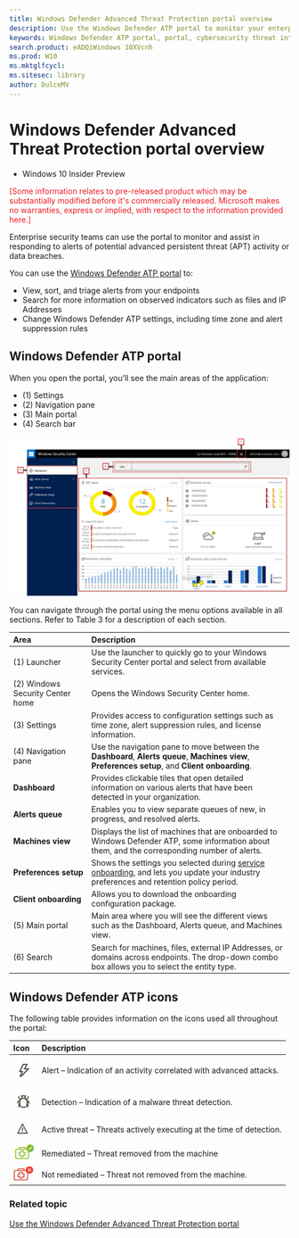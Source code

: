 ```yaml
---
title: Windows Defender Advanced Threat Protection portal overview
description: Use the Windows Defender ATP portal to monitor your enterprise network and assist in responding to alerts to potential advanced persistent threat (APT) activity or data breaches.
keywords: Windows Defender ATP portal, portal, cybersecurity threat intelligence, dashboard, alerts queue, machines view, preferences setup, client onboarding, advanced attacks
search.product: eADQiWindows 10XVcnh 
ms.prod: W10
ms.mktglfcycl:
ms.sitesec: library
author: DulceMV
---
```


# Windows Defender Advanced Threat Protection portal overview

- Windows 10 Insider Preview

<span style="color:#ED1C24;">[Some information relates to pre-released product which may be substantially modified before it's commercially released. Microsoft makes no warranties, express or implied, with respect to the information provided here.]</span>


Enterprise security teams can use the portal to monitor and assist in responding to alerts of potential advanced persistent threat (APT) activity or data breaches. 

You can use the [Windows Defender ATP portal](https://seville.windows.com/) to:
- View, sort, and triage alerts from your endpoints
- Search for more information on observed indicators such as files and IP Addresses
- Change Windows Defender ATP settings, including time zone and alert suppression rules

## Windows Defender ATP portal 
When you open the portal, you’ll see the main areas of the application:
- (1) Settings
- (2) Navigation pane
- (3) Main portal
- (4) Search bar
 
 
 ![Windows Defender Advanced Threat Protection portal](images/portal.png)
 
You can navigate through the portal using the menu options available in all sections. Refer to Table 3 for a description of each section.

Area | Description 
:---|:---
(1) Launcher |	Use the launcher to quickly go to your Windows Security Center portal and select from available services.||
(2) Windows Security Center home | Opens the Windows Security Center home.||
(3) Settings | Provides access to configuration settings such as time zone, alert suppression rules, and license information.||
(4) Navigation pane | Use the navigation pane to move between the **Dashboard**, **Alerts queue**, **Machines view**, **Preferences setup**, and **Client onboarding**.||
|**Dashboard**	| Provides clickable tiles that open detailed information on various alerts that have been detected in your organization. |
|**Alerts queue** | Enables you to view separate queues of new, in progress, and resolved alerts.|
|**Machines view**| Displays the list of machines that are onboarded to Windows Defender ATP, some information about them, and the corresponding number of alerts.|
|**Preferences setup**|	Shows the settings you selected during [service onboarding](service-onboarding-windows-advanced-threat-protection.md), and lets you update your industry preferences and retention policy period.
|**Client onboarding**|	Allows you to download the onboarding configuration package.
(5) Main portal| Main area where you will see the different views such as the Dashboard, Alerts queue, and Machines view.|
(6) Search | Search for machines, files, external IP Addresses, or domains across endpoints. The drop-down combo box allows you to select the entity type.|

## Windows Defender ATP icons
The following table provides information on the icons used all throughout the portal:

Icon | Description 
:---|:---
|![Alert icon](images/alert-icon.png)| Alert – Indication of an activity correlated with advanced attacks.
| ![Detection icon](images/detection-icon.png)| Detection – Indication of a malware threat detection. 
| ![Active threat icon](images/active-threat-icon.png)| Active threat – Threats actively executing at the time of detection. 
| ![Remediated icon](images/remediated-icon.png)| Remediated – Threat removed from the machine
|![Not remediated icon](images/not-remediated-icon.png)| Not remediated – Threat not removed from the machine. 

### Related topic
[Use the Windows Defender Advanced Threat Protection portal](use-windows-defender-advanced-threat-protection.md)